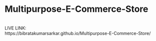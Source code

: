# Multipurpose-E-Commerce-Store
<br>
LIVE LINK:
<br>
https://bibratakumarsarkar.github.io/Multipurpose-E-Commerce-Store/
